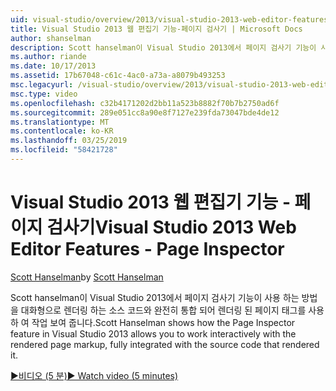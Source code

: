 ```yaml
---
uid: visual-studio/overview/2013/visual-studio-2013-web-editor-features-page-inspector
title: Visual Studio 2013 웹 편집기 기능-페이지 검사기 | Microsoft Docs
author: shanselman
description: Scott hanselman이 Visual Studio 2013에서 페이지 검사기 기능이 사용 하는 방법을 완전히 통합 된 w 태그를 렌더링 된 페이지를 사용 하 여 대화형으로 작업 표시...
ms.author: riande
ms.date: 10/17/2013
ms.assetid: 17b67048-c61c-4ac0-a73a-a8079b493253
msc.legacyurl: /visual-studio/overview/2013/visual-studio-2013-web-editor-features-page-inspector
msc.type: video
ms.openlocfilehash: c32b4171202d2bb11a523b8882f70b7b2750ad6f
ms.sourcegitcommit: 289e051cc8a90e8f7127e239fda73047bde4de12
ms.translationtype: MT
ms.contentlocale: ko-KR
ms.lasthandoff: 03/25/2019
ms.locfileid: "58421728"
---
```

<a name="visual-studio-2013-web-editor-features---page-inspector"></a><span data-ttu-id="a2232-103">Visual Studio 2013 웹 편집기 기능 - 페이지 검사기</span><span class="sxs-lookup"><span data-stu-id="a2232-103">Visual Studio 2013 Web Editor Features - Page Inspector</span></span>
====================
<span data-ttu-id="a2232-104">[Scott Hanselman](https://github.com/shanselman)</span><span class="sxs-lookup"><span data-stu-id="a2232-104">by [Scott Hanselman](https://github.com/shanselman)</span></span>

<span data-ttu-id="a2232-105">Scott hanselman이 Visual Studio 2013에서 페이지 검사기 기능이 사용 하는 방법을 대화형으로 렌더링 하는 소스 코드와 완전히 통합 되어 렌더링 된 페이지 태그를 사용 하 여 작업 보여 줍니다.</span><span class="sxs-lookup"><span data-stu-id="a2232-105">Scott Hanselman shows how the Page Inspector feature in Visual Studio 2013 allows you to work interactively with the rendered page markup, fully integrated with the source code that rendered it.</span></span>

[<span data-ttu-id="a2232-106">&#9654;비디오 (5 분)</span><span class="sxs-lookup"><span data-stu-id="a2232-106">&#9654; Watch video (5 minutes)</span></span>](https://channel9.msdn.com/Blogs/ASP-NET-Site-Videos/visual-studio-2013-web-editor-features-page-inspector)
